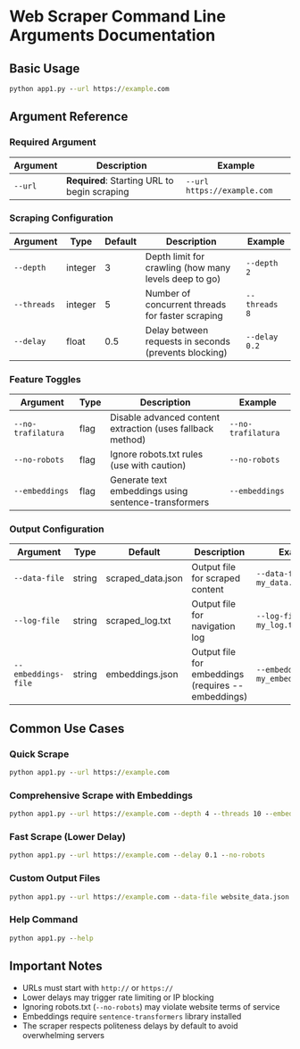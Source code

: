 # Web Scraper Command Line Arguments Documentation

## Basic Usage
```cmd
python app1.py --url https://example.com
```

## Argument Reference

### Required Argument
| Argument | Description | Example |
|----------|-------------|---------|
| `--url` | **Required**: Starting URL to begin scraping | `--url https://example.com` |

### Scraping Configuration
| Argument | Type | Default | Description | Example |
|----------|------|---------|-------------|---------|
| `--depth` | integer | 3 | Depth limit for crawling (how many levels deep to go) | `--depth 2` |
| `--threads` | integer | 5 | Number of concurrent threads for faster scraping | `--threads 8` |
| `--delay` | float | 0.5 | Delay between requests in seconds (prevents blocking) | `--delay 0.2` |

### Feature Toggles
| Argument | Type | Description | Example |
|----------|------|-------------|---------|
| `--no-trafilatura` | flag | Disable advanced content extraction (uses fallback method) | `--no-trafilatura` |
| `--no-robots` | flag | Ignore robots.txt rules (use with caution) | `--no-robots` |
| `--embeddings` | flag | Generate text embeddings using sentence-transformers | `--embeddings` |

### Output Configuration
| Argument | Type | Default | Description | Example |
|----------|------|---------|-------------|---------|
| `--data-file` | string | scraped_data.json | Output file for scraped content | `--data-file my_data.json` |
| `--log-file` | string | scraped_log.txt | Output file for navigation log | `--log-file my_log.txt` |
| `--embeddings-file` | string | embeddings.json | Output file for embeddings (requires --embeddings) | `--embeddings-file my_embeddings.json` |

## Common Use Cases

### Quick Scrape
```cmd
python app1.py --url https://example.com
```

### Comprehensive Scrape with Embeddings
```cmd
python app1.py --url https://example.com --depth 4 --threads 10 --embeddings
```

### Fast Scrape (Lower Delay)
```cmd
python app1.py --url https://example.com --delay 0.1 --no-robots
```

### Custom Output Files
```cmd
python app1.py --url https://example.com --data-file website_data.json --log-file crawl_log.txt
```

### Help Command
```cmd
python app1.py --help
```

## Important Notes
- URLs must start with `http://` or `https://`
- Lower delays may trigger rate limiting or IP blocking
- Ignoring robots.txt (`--no-robots`) may violate website terms of service
- Embeddings require `sentence-transformers` library installed
- The scraper respects politeness delays by default to avoid overwhelming servers

